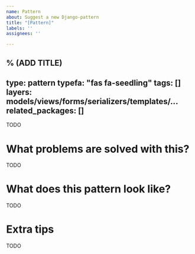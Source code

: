 ```yaml
---
name: Pattern
about: Suggest a new Django-pattern
title: "[Pattern]"
labels: ''
assignees: ''

---
```


% (ADD TITLE)
---
type: pattern
typefa: "fas fa-seedling"
tags: []
layers: models/views/forms/serializers/templates/...
related_packages: []
---

TODO

# What problems are solved with this?

TODO

# What does this pattern look like?

TODO

# Extra tips

TODO
